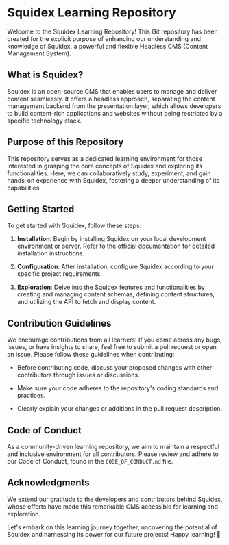 # Squidex Learning Repository



Welcome to the Squidex Learning Repository! This Git repository has been created for the explicit purpose of enhancing our understanding and knowledge of Squidex, a powerful and flexible Headless CMS (Content Management System).

## What is Squidex?

Squidex is an open-source CMS that enables users to manage and deliver content seamlessly. It offers a headless approach, separating the content management backend from the presentation layer, which allows developers to build content-rich applications and websites without being restricted by a specific technology stack.

## Purpose of this Repository

This repository serves as a dedicated learning environment for those interested in grasping the core concepts of Squidex and exploring its functionalities. Here, we can collaboratively study, experiment, and gain hands-on experience with Squidex, fostering a deeper understanding of its capabilities.

## Getting Started

To get started with Squidex, follow these steps:

1. **Installation**: Begin by installing Squidex on your local development environment or server. Refer to the official documentation for detailed installation instructions.

2. **Configuration**: After installation, configure Squidex according to your specific project requirements.

3. **Exploration**: Delve into the Squidex features and functionalities by creating and managing content schemas, defining content structures, and utilizing the API to fetch and display content.

## Contribution Guidelines

We encourage contributions from all learners! If you come across any bugs, issues, or have insights to share, feel free to submit a pull request or open an issue. Please follow these guidelines when contributing:

- Before contributing code, discuss your proposed changes with other contributors through issues or discussions.

- Make sure your code adheres to the repository's coding standards and practices.

- Clearly explain your changes or additions in the pull request description.

## Code of Conduct

As a community-driven learning repository, we aim to maintain a respectful and inclusive environment for all contributors. Please review and adhere to our Code of Conduct, found in the `CODE_OF_CONDUCT.md` file.

## Acknowledgments

We extend our gratitude to the developers and contributors behind Squidex, whose efforts have made this remarkable CMS accessible for learning and exploration.

Let's embark on this learning journey together, uncovering the potential of Squidex and harnessing its power for our future projects! Happy learning! 🚀